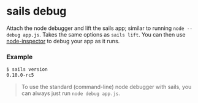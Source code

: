 # sails debug

Attach the node debugger and lift the sails app; similar to running `node --debug app.js`.  Takes the same options as `sails lift`.  You can then use [node-inspector](https://github.com/node-inspector/node-inspector) to debug your app as it runs.


### Example

```sh
$ sails version
0.10.0-rc5
```




> To use the standard (command-line) node debugger with sails, you can always just run `node debug app.js`.